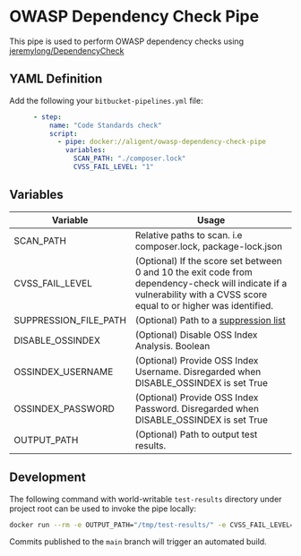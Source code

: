 # OWASP Dependency Check Pipe

This pipe is used to perform OWASP dependency checks using [jeremylong/DependencyCheck](https://github.com/jeremylong/DependencyCheck)

## YAML Definition

Add the following your `bitbucket-pipelines.yml` file:

```yaml
      - step:
          name: "Code Standards check"
          script:
            - pipe: docker://aligent/owasp-dependency-check-pipe
              variables:
                SCAN_PATH: "./composer.lock"
                CVSS_FAIL_LEVEL: "1"
```
## Variables

| Variable              | Usage                                                       |
| --------------------- | ----------------------------------------------------------- |
| SCAN_PATH             | Relative paths to scan. i.e composer.lock, package-lock.json |
| CVSS_FAIL_LEVEL       | (Optional) If the score set between 0 and 10 the exit code from dependency-check will indicate if a vulnerability with a CVSS score equal to or higher was identified. |
| SUPPRESSION_FILE_PATH | (Optional) Path to a [suppression list](https://jeremylong.github.io/DependencyCheck/general/suppression.html) |
| DISABLE_OSSINDEX      | (Optional) Disable OSS Index Analysis. Boolean |
| OSSINDEX_USERNAME      | (Optional) Provide OSS Index Username. Disregarded when DISABLE_OSSINDEX is set True |
| OSSINDEX_PASSWORD      | (Optional) Provide OSS Index Password. Disregarded when DISABLE_OSSINDEX is set True |
| OUTPUT_PATH           | (Optional) Path to output test results. |

## Development

The following command with world-writable `test-results` directory under project root can be used to invoke the pipe locally:

```bash
docker run --rm -e OUTPUT_PATH="/tmp/test-results/" -e CVSS_FAIL_LEVEL=1 -e SCAN_PATH=./composer.lock -v $PWD:/build --workdir=/build aligent/owasp-dependency-check-pipe
```

Commits published to the `main` branch  will trigger an automated build.
